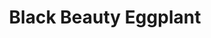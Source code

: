 ---
layout: single
title: Black Beauty Eggplant
permalink: /vegetables/eggplant/BlackBeautyEggplant/
---